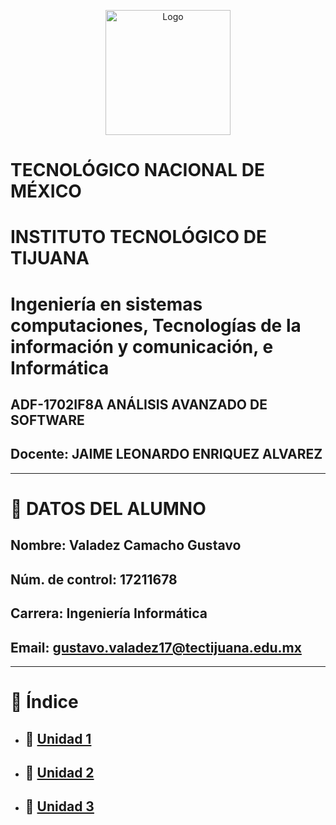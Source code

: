 
<p align="center">
    <img alt="Logo" src="https://www.tijuana.tecnm.mx/wp-content/themes/tecnm/images/logo_TECT.png" width=200 height=200>
</p>

# TECNOLÓGICO NACIONAL DE MÉXICO
# INSTITUTO TECNOLÓGICO DE TIJUANA
# Ingeniería en sistemas computaciones, Tecnologías de la información y comunicación, e Informática
## ADF-1702IF8A ANÁLISIS AVANZADO DE SOFTWARE
## Docente: JAIME LEONARDO ENRIQUEZ ALVAREZ
___
# :page_with_curl: DATOS DEL ALUMNO
## Nombre: **Valadez Camacho Gustavo**
## Núm. de control: **17211678**
## Carrera: **Ingeniería Informática**
## Email: **gustavo.valadez17@tectijuana.edu.mx**
___

# :floppy_disk: Índice 
- ## :file_folder: [Unidad 1](./Unidad_1)
- ## :file_folder: [Unidad 2](./Unidad_2)
- ## :file_folder: [Unidad 3](./Unidad_3)
